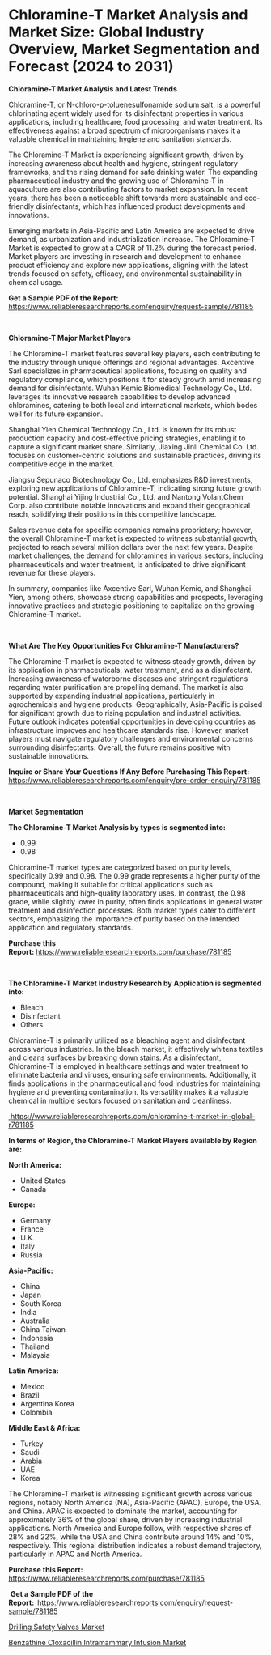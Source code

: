 <p><h1>Chloramine-T Market Analysis and Market Size: Global Industry Overview, Market Segmentation and Forecast (2024 to 2031)</h1></p><p><strong>Chloramine-T Market Analysis and Latest Trends</strong></p>
<p><p>Chloramine-T, or N-chloro-p-toluenesulfonamide sodium salt, is a powerful chlorinating agent widely used for its disinfectant properties in various applications, including healthcare, food processing, and water treatment. Its effectiveness against a broad spectrum of microorganisms makes it a valuable chemical in maintaining hygiene and sanitation standards.</p><p>The Chloramine-T Market is experiencing significant growth, driven by increasing awareness about health and hygiene, stringent regulatory frameworks, and the rising demand for safe drinking water. The expanding pharmaceutical industry and the growing use of Chloramine-T in aquaculture are also contributing factors to market expansion. In recent years, there has been a noticeable shift towards more sustainable and eco-friendly disinfectants, which has influenced product developments and innovations.</p><p>Emerging markets in Asia-Pacific and Latin America are expected to drive demand, as urbanization and industrialization increase. The Chloramine-T Market is expected to grow at a CAGR of 11.2% during the forecast period. Market players are investing in research and development to enhance product efficiency and explore new applications, aligning with the latest trends focused on safety, efficacy, and environmental sustainability in chemical usage.</p></p>
<p><strong>Get a Sample PDF of the Report:&nbsp;</strong> <a href="https://www.reliableresearchreports.com/enquiry/request-sample/781185?utm_campaign=31&utm_medium=2&utm_source=Github&utm_content=ia&utm_term=30122024&utm_id=chloramine-t">https://www.reliableresearchreports.com/enquiry/request-sample/781185</a></p>
<p>&nbsp;</p>
<p><strong>Chloramine-T Major Market Players</strong></p>
<p><p>The Chloramine-T market features several key players, each contributing to the industry through unique offerings and regional advantages. Axcentive Sarl specializes in pharmaceutical applications, focusing on quality and regulatory compliance, which positions it for steady growth amid increasing demand for disinfectants. Wuhan Kemic Biomedical Technology Co., Ltd. leverages its innovative research capabilities to develop advanced chloramines, catering to both local and international markets, which bodes well for its future expansion.</p><p>Shanghai Yien Chemical Technology Co., Ltd. is known for its robust production capacity and cost-effective pricing strategies, enabling it to capture a significant market share. Similarly, Jiaxing Jinli Chemical Co. Ltd. focuses on customer-centric solutions and sustainable practices, driving its competitive edge in the market.</p><p>Jiangsu Sepunaco Biotechnology Co., Ltd. emphasizes R&D investments, exploring new applications of Chloramine-T, indicating strong future growth potential. Shanghai Yijing Industrial Co., Ltd. and Nantong VolantChem Corp. also contribute notable innovations and expand their geographical reach, solidifying their positions in this competitive landscape.</p><p>Sales revenue data for specific companies remains proprietary; however, the overall Chloramine-T market is expected to witness substantial growth, projected to reach several million dollars over the next few years. Despite market challenges, the demand for chloramines in various sectors, including pharmaceuticals and water treatment, is anticipated to drive significant revenue for these players. </p><p>In summary, companies like Axcentive Sarl, Wuhan Kemic, and Shanghai Yien, among others, showcase strong capabilities and prospects, leveraging innovative practices and strategic positioning to capitalize on the growing Chloramine-T market.</p></p>
<p>&nbsp;</p>
<p><strong>What Are The Key Opportunities For Chloramine-T Manufacturers?</strong></p>
<p><p>The Chloramine-T market is expected to witness steady growth, driven by its application in pharmaceuticals, water treatment, and as a disinfectant. Increasing awareness of waterborne diseases and stringent regulations regarding water purification are propelling demand. The market is also supported by expanding industrial applications, particularly in agrochemicals and hygiene products. Geographically, Asia-Pacific is poised for significant growth due to rising population and industrial activities. Future outlook indicates potential opportunities in developing countries as infrastructure improves and healthcare standards rise. However, market players must navigate regulatory challenges and environmental concerns surrounding disinfectants. Overall, the future remains positive with sustainable innovations.</p></p>
<p><strong>Inquire or Share Your Questions If Any Before Purchasing This Report:</strong> <a href="https://www.reliableresearchreports.com/enquiry/pre-order-enquiry/781185?utm_campaign=31&utm_medium=2&utm_source=Github&utm_content=ia&utm_term=30122024&utm_id=chloramine-t">https://www.reliableresearchreports.com/enquiry/pre-order-enquiry/781185</a></p>
<p>&nbsp;</p>
<p><strong>Market Segmentation</strong></p>
<p><strong>The Chloramine-T Market Analysis by types is segmented into:</strong></p>
<p><ul><li>0.99</li><li>0.98</li></ul></p>
<p><p>Chloramine-T market types are categorized based on purity levels, specifically 0.99 and 0.98. The 0.99 grade represents a higher purity of the compound, making it suitable for critical applications such as pharmaceuticals and high-quality laboratory uses. In contrast, the 0.98 grade, while slightly lower in purity, often finds applications in general water treatment and disinfection processes. Both market types cater to different sectors, emphasizing the importance of purity based on the intended application and regulatory standards.</p></p>
<p><strong>Purchase this Report:&nbsp;</strong><a href="https://www.reliableresearchreports.com/purchase/781185?utm_campaign=31&utm_medium=2&utm_source=Github&utm_content=ia&utm_term=30122024&utm_id=chloramine-t">https://www.reliableresearchreports.com/purchase/781185</a></p>
<p>&nbsp;</p>
<p><strong>The Chloramine-T Market Industry Research by Application is segmented into:</strong></p>
<p><ul><li>Bleach</li><li>Disinfectant</li><li>Others</li></ul></p>
<p><p>Chloramine-T is primarily utilized as a bleaching agent and disinfectant across various industries. In the bleach market, it effectively whitens textiles and cleans surfaces by breaking down stains. As a disinfectant, Chloramine-T is employed in healthcare settings and water treatment to eliminate bacteria and viruses, ensuring safe environments. Additionally, it finds applications in the pharmaceutical and food industries for maintaining hygiene and preventing contamination. Its versatility makes it a valuable chemical in multiple sectors focused on sanitation and cleanliness.</p></p>
<p><a href="https://www.reliableresearchreports.com/chloramine-t-market-in-global-r781185?utm_campaign=31&utm_medium=2&utm_source=Github&utm_content=ia&utm_term=30122024&utm_id=chloramine-t">&nbsp;https://www.reliableresearchreports.com/chloramine-t-market-in-global-r781185</a></p>
<p><strong>In terms of Region, the Chloramine-T Market Players available by Region are:</strong></p>
<p>
    <p> <strong> North America: </strong>
        <ul>
            <li>United States</li>
            <li>Canada</li>
        </ul>
        </p> 
    <p> <strong> Europe: </strong>
        <ul>
            <li>Germany</li>
            <li>France</li>
            <li>U.K.</li>
            <li>Italy</li>
            <li>Russia</li>
        </ul>
        </p> 
    <p> <strong> Asia-Pacific: </strong>
        <ul>
            <li>China</li>
            <li>Japan</li>
            <li>South Korea</li>
            <li>India</li>
            <li>Australia</li>
            <li>China Taiwan</li>
            <li>Indonesia</li>
            <li>Thailand</li>
            <li>Malaysia</li>
        </ul>
        </p> 
    <p> <strong> Latin America: </strong>
        <ul>
            <li>Mexico</li>
            <li>Brazil</li>
            <li>Argentina Korea</li>
            <li>Colombia</li>
        </ul>
        </p> 
    <p> <strong> Middle East & Africa: </strong>
        <ul>
            <li>Turkey</li>
            <li>Saudi</li>
            <li>Arabia</li>
            <li>UAE</li>
            <li>Korea</li>
        </ul>
    </p>
    </p>
<p><p>The Chloramine-T market is witnessing significant growth across various regions, notably North America (NA), Asia-Pacific (APAC), Europe, the USA, and China. APAC is expected to dominate the market, accounting for approximately 36% of the global share, driven by increasing industrial applications. North America and Europe follow, with respective shares of 28% and 22%, while the USA and China contribute around 14% and 10%, respectively. This regional distribution indicates a robust demand trajectory, particularly in APAC and North America.</p></p>
<p><strong>Purchase this Report: </strong><a href="https://www.reliableresearchreports.com/purchase/781185?utm_campaign=31&utm_medium=2&utm_source=Github&utm_content=ia&utm_term=30122024&utm_id=chloramine-t">https://www.reliableresearchreports.com/purchase/781185</a></p>
<p>&nbsp;<strong>Get a Sample PDF of the Report:&nbsp;&nbsp;</strong><a href="https://www.reliableresearchreports.com/enquiry/request-sample/781185?utm_campaign=31&utm_medium=2&utm_source=Github&utm_content=ia&utm_term=30122024&utm_id=chloramine-t">https://www.reliableresearchreports.com/enquiry/request-sample/781185</a></p>
<p><strong></strong></p>
<p><p><a href="https://github.com/bogganbillie6969/Market-Research-Report-List-1/blob/main/drilling-safety-valves-market.md?utm_campaign=31&utm_medium=2&utm_source=Github&utm_content=ia&utm_term=30122024&utm_id=chloramine-t">Drilling Safety Valves Market</a></p><p><a href="https://github.com/juniordelafrance/Market-Research-Report-List-5/blob/main/benzathine-cloxacillin-intramammary-infusion-market.md?utm_campaign=31&utm_medium=2&utm_source=Github&utm_content=ia&utm_term=30122024&utm_id=chloramine-t">Benzathine Cloxacillin Intramammary Infusion Market</a></p></p>